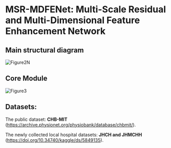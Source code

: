 # MSR-MDFENet: Multi-Scale Residual and Multi-Dimensional Feature Enhancement Network

## Main structural diagram
![Figure2N](https://github.com/user-attachments/assets/0394520c-af8d-43b7-aa12-f638563bc9bf)

## Core Module
![Figure3](https://github.com/user-attachments/assets/57ebe08d-2b5c-4991-b4a4-3a0ec82d9371)

## Datasets:
The public dataset: **CHB-MIT** (https://archive.physionet.org/physiobank/database/chbmit/).

The newly collected local hospital datasets: **JHCH and JHMCHH** (https://doi.org/10.34740/kaggle/ds/5849135).
